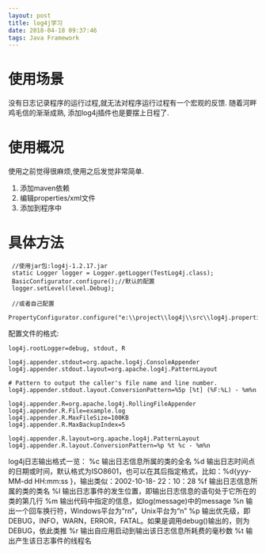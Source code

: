 ```yaml
---
layout: post
title: log4j学习
date: 2018-04-18 09:37:46
tags: Java Framework
---
```

# 使用场景
没有日志记录程序的运行过程,就无法对程序运行过程有一个宏观的反馈. 随着河畔鸡毛信的渐渐成熟, 添加log4j插件也是要摆上日程了.

# 使用概况
使用之前觉得很麻烦,使用之后发觉非常简单. 
1. 添加maven依赖
2. 编辑properties/xml文件
3. 添加到程序中
# 具体方法
```
 //使用jar包:log4j-1.2.17.jar
 static Logger logger = Logger.getLogger(TestLog4j.class);
 BasicConfigurator.configure();//默认的配置
 logger.setLevel(level.Debug);
 
 //或者自己配置
 PropertyConfigurator.configure("e:\\project\\log4j\\src\\log4j.properties");
```
配置文件的格式:
```
log4j.rootLogger=debug, stdout, R
 
log4j.appender.stdout=org.apache.log4j.ConsoleAppender
log4j.appender.stdout.layout=org.apache.log4j.PatternLayout
 
# Pattern to output the caller's file name and line number.
log4j.appender.stdout.layout.ConversionPattern=%5p [%t] (%F:%L) - %m%n
 
log4j.appender.R=org.apache.log4j.RollingFileAppender
log4j.appender.R.File=example.log
log4j.appender.R.MaxFileSize=100KB
log4j.appender.R.MaxBackupIndex=5
 
log4j.appender.R.layout=org.apache.log4j.PatternLayout
log4j.appender.R.layout.ConversionPattern=%p %t %c - %m%n
```
log4j日志输出格式一览：
%c 输出日志信息所属的类的全名
%d 输出日志时间点的日期或时间，默认格式为ISO8601，也可以在其后指定格式，比如：%d{yyy-MM-dd HH:mm:ss }，输出类似：2002-10-18- 22：10：28
%f 输出日志信息所属的类的类名
%l 输出日志事件的发生位置，即输出日志信息的语句处于它所在的类的第几行
%m 输出代码中指定的信息，如log(message)中的message
%n 输出一个回车换行符，Windows平台为“rn”，Unix平台为“n”
%p 输出优先级，即DEBUG，INFO，WARN，ERROR，FATAL。如果是调用debug()输出的，则为DEBUG，依此类推
%r 输出自应用启动到输出该日志信息所耗费的毫秒数
%t 输出产生该日志事件的线程名



